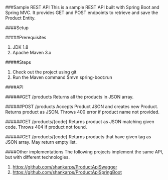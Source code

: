###Sample REST API
This is a sample REST API built with Spring Boot and Spring MVC. It provides GET and POST endpoints to retrieve and save the Product Entity. 

####Setup

#####Prerequisites

1. JDK 1.8
2. Apache Maven 3.x

#####Steps

1. Check out the project using git
2. Run the Maven command 
   $mvn spring-boot:run


####API

######GET /products
	Returns all the products in JSON array.

######POST /products 
	Accepts Product JSON and creates new Product. Returns product as JSON. Throws 400 error if product name not provided.

######GET /products/{code} 
	Returns product as JSON matching given code. Throws 404 if product not found. 

######GET /products/{code} 
	Returns products that have given tag as JSON array. May return empty list.
	
####Other implementations
The following projects implement the same API, but with different technologies.

1. https://github.com/shankarps/ProductApiSwagger
2. https://github.com/shankarps/ProductApiSpringBoot